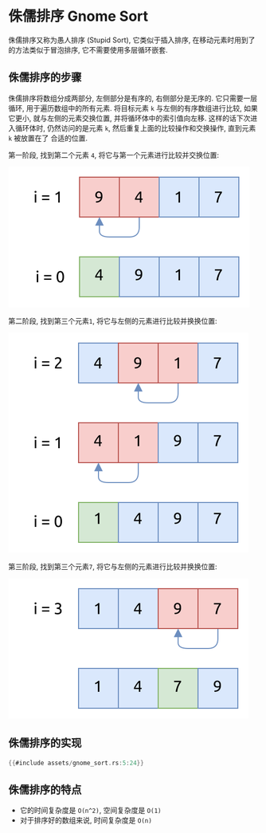 # 侏儒排序 Gnome Sort

侏儒排序又称为愚人排序 (Stupid Sort), 它类似于插入排序, 在移动元素时用到了的方法类似于冒泡排序,
它不需要使用多层循环嵌套.

## 侏儒排序的步骤

侏儒排序将数组分成两部分, 左侧部分是有序的, 右侧部分是无序的. 它只需要一层循环, 用于遍历数组中的所有元素.
将目标元素 `k` 与左侧的有序数组进行比较, 如果它更小, 就与左侧的元素交换位置, 并将循环体中的索引值向左移.
这样的话下次进入循环体时, 仍然访问的是元素 `k`, 然后重复上面的比较操作和交换操作, 直到元素 `k` 被放置在了
合适的位置.

第一阶段, 找到第二个元素 `4`, 将它与第一个元素进行比较并交换位置:

![gnome sort pass 1](assets/gnome-sort-pass1.svg)

第二阶段, 找到第三个元素`1`, 将它与左侧的元素进行比较并换换位置:

![gnome sort pass 2](assets/gnome-sort-pass2.svg)

第三阶段, 找到第三个元素`7`, 将它与左侧的元素进行比较并换换位置:

![gnome sort pass 3](assets/gnome-sort-pass3.svg)

## 侏儒排序的实现

```rust
{{#include assets/gnome_sort.rs:5:24}}
```

## 侏儒排序的特点

- 它的时间复杂度是 `O(n^2)`, 空间复杂度是 `O(1)`
- 对于排序好的数组来说, 时间复杂度是 `O(n)`